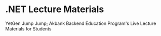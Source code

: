 # .NET Lecture Materials
YetGen Jump Jump; Akbank Backend Education Program's Live Lecture Materials for Students
